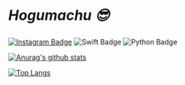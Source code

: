 # _<p>Hogumachu 😎_<p>


[![Instagram Badge](https://img.shields.io/badge/Instagram-E4405F?style=flat-square&logo=instagram&logoColor=white&link=)](https://www.instagram.com/hogumachu/)
![Swift Badge](https://img.shields.io/badge/Swift-FA7348?style=flat-square&logo=swift&logoColor=white&link=) ![Python Badge](https://img.shields.io/badge/Python-3776ab?style=flat-square&logo=python&logoColor=white&link=)

[![Anurag's github stats](https://github-readme-stats.vercel.app/api?username=hogumachu)](https://github.com/hogumachu)

[![Top Langs](https://github-readme-stats.vercel.app/api/top-langs/?username=hogumachu&layout=compact)](https://github.com/hogumachu)
